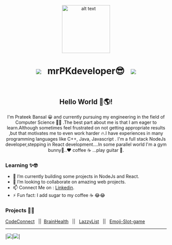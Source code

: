 <p align="center">
<img src="https://user-images.githubusercontent.com/46247882/87126810-77e5d000-c2aa-11ea-832f-70aa4fe394f9.gif" alt="alt text" width="150" height="150" />
</p>

<h1 align="center"><a href="https://www.linkedin.com/in/prateek-bansal-734b191a4?"></a><img src="https://img.shields.io/badge/-PrateekBansal-blue?style=flat-square&logo=Linkedin&logoColor=white&link=https://www.linkedin.com/in/prateek-bansal-734b191a4?"/> &nbsp;&nbsp;mrPKdeveloper😎 &nbsp;&nbsp;<a href="mailto:pb10859@gmail.com"></a><img src="https://img.shields.io/badge/-pb10859@gmail.com-c14438?style=flat-square&logo=Gmail&logoColor=white&link=mailto:pb10859@gmail.com"/></h1>

</br>
<h2 align="center">  Hello World 👋🌎! </h2>

<p align="center">
I'm Prateek Bansal 😀 and currently pursuing my engineering in the field of Computer Science 👨‍💻 .The best part about me is that I am eager to learn.Although sometimes feel frustrated on not getting appropriate results ,but that motivates me to even work harder 🔥.I have experiences in many programming languages like C++, Java, Javascript . I'm a full stack NodeJs developer,stepping in React development....In some parallel world I'm a gym bunny💪..❤ coffee ☕ ...play guitar 🎸.  
</p>


### Learning ✨🤓
- 🌱 I’m currently building some projects in NodeJs and React.
- 👯 I’m looking to collaborate on amazing web projects. 
- 📫 Connect Me on : [Linkedin](https://www.linkedin.com/in/prateek-bansal-734b191a4?).
- ⚡ Fun fact: I add sugar to my coffee ☕ 😂😂

### Projects 👨‍💻
[CodeConnect](https://codeconnect1.herokuapp.com/) &nbsp;&nbsp;||&nbsp;&nbsp;[BrainHealth](https://brain-health.herokuapp.com/) &nbsp;&nbsp;||&nbsp;&nbsp; [LazzyList](https://mrpkdeveloper.github.io/LAZZY-LIST-/) &nbsp;&nbsp;|| &nbsp;&nbsp;[Emoji-Slot-game](https://mrpkdeveloper.github.io/THE_MOOJI--SLOT-MACHINE-/)

<hr>
|<img src="https://github-readme-stats.vercel.app/api?username=mrpkdeveloper&&show_icons=true&count_private=true"/>|<img src="https://github-readme-streak-stats.herokuapp.com/?user=mrpkdeveloper"/>|
